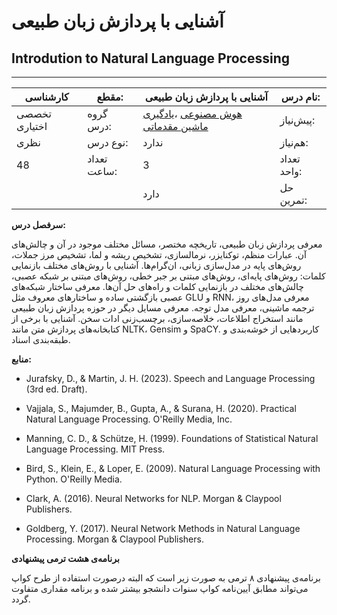 # آشنایی با پردازش زبان طبیعی
## Introdution to Natural Language Processing
_______________________________________________________________________________
| کارشناسی      | مقطع:       | آشنایی با پردازش زبان طبیعی                                                                                                 | نام درس:    |
| ------------- | ----------- | --------------------------------------------------------------------------------------------------------------------------- | ----------- |
| تخصصی اختیاری | گروه درس:   | [هوش مصنوعی](../mandatory/Artificial-Intelligence.md) ،[یادگیری ماشین مقدماتی](../mandatory/Elementary-Machine-Learning.md) | پیش‌نیاز:   |
| نظری          | نوع درس:    | ندارد                                                                                                                       | هم‌نیاز:    |
| 48            | تعداد ساعت: | 3                                                                                                                           | تعداد واحد: |
|               |             |  دارد                                                                                                                       | حل تمرین:   |

**سرفصل درس:**

معرفی پردازش زبان طبیعی، تاریخچه مختصر، مسائل مختلف موجود در آن و چالش‌های آن. عبارات منظم، توکنایزر، نرمالسازی، تشخیص ریشه و لما، تشخیص مرز جملات، روش‌های پایه در مدل‌سازی زبانی، ان‌گرام‌ها. آشنایی با روش‌های مختلف بازنمایی کلمات: روش‌های پایه‌ای، روش‌های مبتنی بر جبر خطی، روش‌های مبتنی بر شبکه عصبی، چالش‌های مختلف در بازنمایی کلمات و راه‌های حل آن‌ها. معرفی ساختار شبکه‌های عصبی بازگشتی ساده و ساختارهای معروف مثل GLU و RNN، معرفی مدل‌های روز ترجمه ماشینی، معرفی مدل توجه. معرفی مسایل دیگر در حوزه پردازش زبان طبیعی مانند استخراج اطلاعات، خلاصه‌سازی، برچسب‌زنی ادات سخن. آشنایی با برخی از کتابخانه‌های پردازش متن مانند NLTK، Gensim و SpaCY. کاربردهایی از خوشه‌بندی و طبقه‌بندی اسناد.

**منابع:**


- Jurafsky, D., & Martin, J. H. (2023). Speech and Language Processing (3rd ed. Draft).

- Vajjala, S., Majumder, B., Gupta, A., & Surana, H. (2020). Practical Natural Language Processing. O'Reilly Media, Inc.

- Manning, C. D., & Schütze, H. (1999). Foundations of Statistical Natural Language Processing. MIT Press.

- Bird, S., Klein, E., & Loper, E. (2009). Natural Language Processing with Python. O'Reilly Media.

- Clark, A. (2016). Neural Networks for NLP. Morgan & Claypool Publishers.

- Goldberg, Y. (2017). Neural Network Methods in Natural Language Processing. Morgan & Claypool Publishers.

**برنامه‌ی هشت ترمی پیشنهادی**

برنامه‌ی پیشنهادی ۸ ترمی به صورت زیر است که البته درصورت استفاده از طرح کواپ می‌تواند مطابق آیین‌نامه کواپ سنوات دانشجو بیشتر شده و برنامه مقداری متفاوت گردد.

[^1]: Luk, Robert W. P. (2020). Insights in How Computer Science can be a Science. Science and Philosophy 8 (2):17-46

[^2]: Andrew Ng